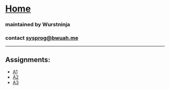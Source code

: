 # [Home](https://sysprog.bwuah.me)

### maintained by Wurstninja
### contact sysprog@bwuah.me

---

## Assignments:

- [A1](sysprog.bwuah.me/A1)
- [A2](sysprog.bwuah.me/A2)
- [A3](sysprog.bwuah.me/A3)
